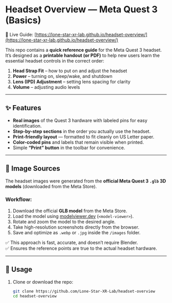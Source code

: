 # Headset Overview — Meta Quest 3 (Basics)

📄 Live Guide: [https://lone-star-xr-lab.github.io/headset-overview/](https://lone-star-xr-lab.github.io/headset-overview/)

This repo contains a **quick reference guide** for the Meta Quest 3 headset.  
It’s designed as a **printable handout (or PDF)** to help new users learn the essential headset controls in the correct order:

1. **Head Strap Fit** – how to put on and adjust the headset  
2. **Power** – turning on, sleep/wake, and shutdown  
3. **Lens (IPD) Adjustment** – setting lens spacing for clarity  
4. **Volume** – adjusting audio levels  

---

## ✨ Features
- **Real images** of the Quest 3 hardware with labeled pins for easy identification.  
- **Step-by-step sections** in the order you actually use the headset.  
- **Print-friendly layout** — formatted to fit cleanly on US Letter paper.  
- **Color-coded pins** and labels that remain visible when printed.  
- Simple **“Print” button** in the toolbar for convenience.  

---

## 📸 Image Sources
The headset images were generated from the **official Meta Quest 3 `.glb` 3D models** (downloaded from the Meta Store).  

### Workflow:
1. Download the official **GLB model** from the Meta Store.  
2. Load the model using [modelviewer.dev](https://modelviewer.dev/) (`<model-viewer>`).  
3. Rotate and zoom the model to the desired angle.  
4. Take high-resolution screenshots directly from the browser.  
5. Save and optimize as `.webp` or `.jpg` inside the `/images` folder.  

✅ This approach is fast, accurate, and doesn’t require Blender.  
✅ Ensures the reference points are true to the actual headset hardware.  

---

## 🚀 Usage

1. Clone or download the repo:
   ```bash
   git clone https://github.com/Lone-Star-XR-Lab/headset-overview
   cd headset-overview
